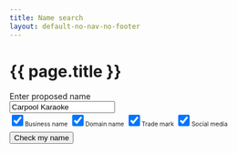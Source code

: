 ```yaml
---
title: Name search
layout: default-no-nav-no-footer
---
```

<h1>{{ page.title }}</h1>
<div id="search-container" class="compare-wrapper">
	<div class="grid-row clearfix">
		<div class="col4">
			<label for="name" class="input-right">Enter proposed name</label>
		</div>
		<div class="col8 last">
			<input type="text" id="name" value="Carpool Karaoke" style="max-width: 26em" /><br />
			<input type="checkbox" id="busname" style="width: 20px; height: 20px; margin: 0 10px 0 0:" checked /><label style="font-size: 75%" for="busname">Business name</label>
			<input type="checkbox" id="domname" style="width: 20px; height: 20px; margin: 0 10px 0 0:" checked /><label style="font-size: 75%" for="domname">Domain name</label>
			<input type="checkbox" id="trademark" style="width: 20px; height: 20px; margin: 0 10px 0 0:" checked /><label style="font-size: 75%" for="trademark">Trade mark</label>
			<input type="checkbox" id="social" style="width: 20px; height: 20px; margin: 0 10px 0 0:" checked /><label style="font-size: 75%" for="social">Social media</label><br />
			<button id="search" class="btn btn-default" style="margin-top: 0.5em;">Check my name</button>
		</div>
	</div>
</div>
<ul id="results" class="block-menu clearfix" style="display: none;">
	<li id="busname-results" class="run" style="display: none;">
		<span>
			<div class="flag">
				<div class="body">
					<h2>Business name</h2>
				</div>
			</div>
			<p style="margin-bottom: 1em; font-size: 100%"><strong>CARPOOL KARAOKE</strong> is currently available</p>
			<p>Similar registered names:</p>
			<ul>
				<li>COO-EE KARAOKE</li>
				<li>A. KARAOKE CO</li>
				<li>STARSTRUCK KARAOKE</li>
				<li>YEAR 2000 KARAOKE</li>
				<li>YOU'RE THE STAR KARAOKE</li>
				<li>ZERO KARAOKE BAR</li>
			</ul>
		</span>
	</li>
	<li id="domname-results" class="run" style="display: none;">
		<span>
			<div class="flag">
				<div class="body">
					<h2>Domain names</h2>
				</div>
			</div>
			<p style="margin-bottom: 1em; font-size: 100%"><strong>carpoolkaraoke.com.au</strong> is unavailable</p>
			<p>Other domain names:</p>
			<ul>
				<li>carpoolkaraoke.com <strong>UNAVAILABLE</strong></li>
				<li>carpoolkaraoke.com.au <strong>UNAVAILABLE</strong></li>
				<li>carpoolkaraoke.net.au <strong>UNAVAILABLE</strong></li>
				<li>carpoolkaraoke.org.au <strong>AVAILABLE</strong></li>
			</ul>
		</span>
	</li>
	<li id="trademark-results" class="run" style="display: none;">
		<span>
			<div class="flag">
				<div class="body">
					<h2>Trade marks</h2>
				</div>
			</div>
			<p>The following registrations were returned:</p>
			<ul>
				<li><a href="#">CARPOOL KARAOKE (Class 41)</a> PENDING<br>Owners: CBS Broadcasting inc</li>
				<li><a href="#">CARPOOL KARAOKE (Class 38)</a> PENDING<br>Owners: CBS Broadcasting inc</li>
			</ul>
			<p style="margin-top: 0.5em;"><strong>Note:</strong> this search may not provide an exhaustive list.</p>
			<p>Visit the <a href="#">IP-Australia website</a> to perform more detailed Trade mark searches.</p>
		</span>
	</li>
	<li id="social-results" class="run" style="display: none;">
		<span>
			<div class="flag">
				<div class="body">
					<h2>Social media</h2>
				</div>
			</div>
			<p style="margin-bottom: 0.5em;">See below for the status of your name on various popular social media sites:</p>
			<ul style="list-style-type: none; margin-left: -20px;">
				<li><span class="fa fa-facebook-official" style="width: 22px; font-size: 150%; color: #3B5B9C"></span> @CarpoolKaraoke is UNAVAILABLE</li>
				<li><span class="fa fa-twitter" style="width: 22px; font-size: 150%; color: #55acee"></span> @CarpoolKaraoke is UNAVAILABLE</li>
				<li><span class="fa fa-instagram" style="width: 22px; font-size: 150%;color: #c13584"></span> @CarpoolKaraoke is UNAVAILABLE</li>
				<li><span class="fa fa-linkedin-square" style="width: 22px; font-size: 150%;color: #0077b5"></span> @CarpoolKaraoke is UNAVAILABLE</li>
			</ul>
		</span>
	</li>
</ul>
<script>
	$(document).ready(function() {
		$("#search").click(function() {
			$(this).blur();
			$("[id$=-results]").hide();
			var isChecked = false;
			$("#search-container :checked").each(function() {
				$("#" + $(this).attr('id') + '-results').show();
				isChecked = true;
			});
			if (isChecked) {
				$("#results").show();
			}
		});
	});
</script>


